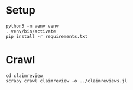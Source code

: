 
# Setup

    python3 -m venv venv
    . venv/bin/activate
    pip install -r requirements.txt

# Crawl

    cd claimreview
    scrapy crawl claimreview -o ../claimreviews.jl